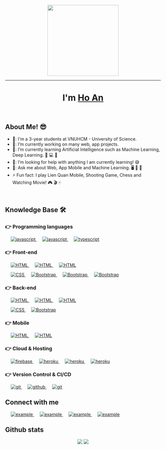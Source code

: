 <p align="center">
  <img src="./assets/work-intro.gif" height="230"/>
</p>
<hr>
<h1 align="center">I'm <a href="https://www.anho.dev">Ho An<a></h1>
<Br>

## About Me! 😎

- 🏫: I'm a 3-year students at VNUHCM - University of Science.
- 🔭: I’m currently working on many web, app projects.
- 🌱: I’m currently learning Artificial Intelligence such as Machine Learning, Deep Learning. 🧠 💻 🤖
- 🤔: I’m looking for help with anything I am currently learning! 😅
- 💬: Ask me about Web, App Mobile and Machine Learning. 🖥 📱 🧠
- ⚡  Fun fact: I play Lien Quan Mobile, Shooting Game, Chess and Watching Movie! 🎮 🎬 🀄
  


<Br>

## Knowledge Base 🛠️
  
### 👉 Programming languages

<p align="left">
   &emsp; 
  <a href="https://developer.mozilla.org/en-US/docs/Web/JavaScript" target="_blank"> 
    <img src="https://img.shields.io/badge/Python-f1c440?style=for-the-badge&logo=python&logoColor=316d9a"
      alt="javascript"/> 
  </a>
   &emsp; 
  <a href="https://developer.mozilla.org/en-US/docs/Web/JavaScript" target="_blank"> 
    <img src="https://img.shields.io/badge/Javascript-F7DF1E.svg?style=for-the-badge&logo=javascript&logoColor=black"
      alt="javascript"/> 
  </a>
   &emsp; 
  <a href="https://www.typescriptlang.org/" target="_blank"> 
    <img src="https://img.shields.io/badge/typescript-3178C6.svg?style=for-the-badge&logo=typescript&logoColor=white"
      alt="typescript"/>
  </a>
</p>

### 👉 Front-end

<p align="left"> 
&emsp; 
  <a href="https://www.w3.org/html/" target="_blank"> 
   <img alt="HTML" src="https://img.shields.io/badge/reactjs-61DAFB.svg?style=for-the-badge&logo=react&logoColor=black">
  </a> 
  &emsp; 
  <a href="https://www.w3.org/html/" target="_blank"> 
   <img alt="HTML" src="https://img.shields.io/badge/next.js-000000?style=for-the-badge&logo=nextdotjs&logoColor=white">
  </a> 
  &emsp; 
  <a href="https://www.w3.org/html/" target="_blank"> 
   <img alt="HTML" src="https://img.shields.io/badge/Redux-593D88?style=for-the-badge&logo=redux&logoColor=white">
  </a> 
    
  &emsp;
  <a href="https://www.w3schools.com/css/" target="_blank">
    <img alt="CSS" src="https://img.shields.io/badge/HTML5-E34F26?style=for-the-badge&logo=html5&logoColor=white">
  </a> 
   &emsp;
  <a href="https://getbootstrap.com" target="_blank"> 
    <img alt="Bootstrap" src="https://img.shields.io/badge/CSS3-1572B6?style=for-the-badge&logo=css3&logoColor=white"/>
  </a>
   &emsp;
  <a href="https://getbootstrap.com" target="_blank"> 
    <img alt="Bootstrap" src="https://img.shields.io/badge/Sass-CC6699?style=for-the-badge&logo=sass&logoColor=white"/>
  </a>
   &emsp;
  <a href="https://getbootstrap.com" target="_blank"> 
    <img alt="Bootstrap" src="https://img.shields.io/badge/Bootstrap-563D7C?style=for-the-badge&logo=bootstrap&logoColor=white"/>
  </a>
</p>


### 👉 Back-end

<p align="left"> 
&emsp; 
  <a href="https://www.w3.org/html/" target="_blank"> 
   <img alt="HTML" src="https://img.shields.io/badge/Node.js-339933?style=for-the-badge&logo=nodedotjs&logoColor=white">
  </a> 
  &emsp; 
  <a href="https://www.w3.org/html/" target="_blank"> 
   <img alt="HTML" src="https://img.shields.io/badge/Express.js-000000?style=for-the-badge&logo=express&logoColor=white">
  </a> 
  &emsp; 
  <a href="https://www.w3.org/html/" target="_blank"> 
   <img alt="HTML" src="https://img.shields.io/badge/Socket.io-010101?&style=for-the-badge&logo=Socket.io&logoColor=white">
  </a> 
    
  &emsp;
  <a href="https://www.w3schools.com/css/" target="_blank">
    <img alt="CSS" src="https://img.shields.io/badge/MongoDB-4EA94B?style=for-the-badge&logo=mongodb&logoColor=white">
  </a> 
   &emsp;
  <a href="https://getbootstrap.com" target="_blank"> 
    <img alt="Bootstrap" src="https://img.shields.io/badge/Nginx-009639?style=for-the-badge&logo=nginx&logoColor=white"/>
  </a>
</p>

### 👉 Mobile

<p align="left"> 
&emsp; 
  <a href="https://www.w3.org/html/" target="_blank"> 
   <img alt="HTML" src="https://img.shields.io/badge/React_Native-20232A?style=for-the-badge&logo=react&logoColor=61DAFB">
  </a> 
  &emsp; 
  <a href="https://www.w3.org/html/" target="_blank"> 
   <img alt="HTML" src="https://img.shields.io/badge/Redux-593D88?style=for-the-badge&logo=redux&logoColor=white">
  </a> 
</p>


### 👉 Cloud & Hosting

<p align="left"> 
   &emsp;
  <a href="https://firebase.google.com/" target="_blank">
    <img src="https://img.shields.io/badge/firebase-FFCA28.svg?style=for-the-badge&logo=firebase&logoColor=black" alt="firebase"/>
  </a>
   &emsp;
  <a href="https://heroku.com" target="_blank"> 
    <img src="https://img.shields.io/badge/heroku-430098.svg?style=for-the-badge&logo=heroku&logoColor=white"
      alt="heroku"/> 
  </a> 
   &emsp;
  <a href="https://heroku.com" target="_blank"> 
    <img src="https://img.shields.io/badge/Vercel-000000?style=for-the-badge&logo=vercel&logoColor=white"
      alt="heroku"/> 
  </a> 
   &emsp;
  <a href="https://heroku.com" target="_blank"> 
    <img src="https://img.shields.io/badge/Linux-FCC624?style=for-the-badge&logo=linux&logoColor=black"
      alt="heroku"/> 
  </a> 
</p>


### 👉 Version Control & CI/CD
<p align="left">
   &emsp;
  <a href="https://git-scm.com/" target="_blank">
    <img src="https://img.shields.io/badge/git-F05032.svg?style=for-the-badge&logo=git&logoColor=white"
      alt="git"/>
  </a>
   &emsp;
  <a href="https://github.com/anhocva214" target="_blank">
    <img src="https://img.shields.io/badge/github-181717.svg?style=for-the-badge&logo=github&logoColor=white" alt="github" />
  </a>
   &emsp;
  <a href="https://gitlab.com/anhocva214" target="_blank">
    <img src="https://img.shields.io/badge/gitlab-181717.svg?style=for-the-badge&logo=gitlab&logoColor=white"
      alt="git"/>
  </a>
    <!-- <a href="https://www.docker.com/" target="_blank">
    <img src="https://img.shields.io/badge/docker-2496ED.svg?style=for-the-badge&logo=docker&logoColor=white"
      alt="docker"/>
  </a> -->
  
</p>


## Connect with me
<div style="margin-top:10px" align="left">
 &emsp;
  <a  href="https://www.linkedin.com/in/anhocoder" target="_blank">
      <img src="https://img.shields.io/badge/Linked%20In-0A66C2.svg?style=for-the-badge&logo=linkedin&logoColor=white" alt="example"/>
    </a>
 &emsp;
  <a  href="mailto:anhocva214@gmail.com" target="_blank">
    <img src="https://img.shields.io/badge/Gmail-D14836?style=for-the-badge&logo=gmail&logoColor=white" alt="example"/>
  </a>
&emsp;
  <a  href="https://www.facebook.com/anhoCoder/" target="_blank">
    <img src="https://img.shields.io/badge/Facebook-1877F2?style=for-the-badge&logo=facebook&logoColor=white" alt="example"/>
  </a>
  &emsp;
  <a  href="https://github.com/anhocva214" target="_blank">
    <img src="https://img.shields.io/badge/GitHub-100000?style=for-the-badge&logo=github&logoColor=white" alt="example"/>
  </a>

</div>


## Github stats

<div align="center">

[![](https://github-readme-stats.vercel.app/api?username=anhocva214&show_icons=true&theme=tokyonight&hide_border=true&locale=en)](https://github.com/anhocva214)
[![](https://github-readme-streak-stats.herokuapp.com/?user=anhocva214&theme=material-palenight)](https://github.com/anhocva214)
</div>

<!-- 
<p align="center">
  <img  src="https://raw.githubusercontent.com/Elanza-48/Elanza-48/main/resources/img/github-contribution-grid-snake.svg"
    alt="example" />
</p> -->
